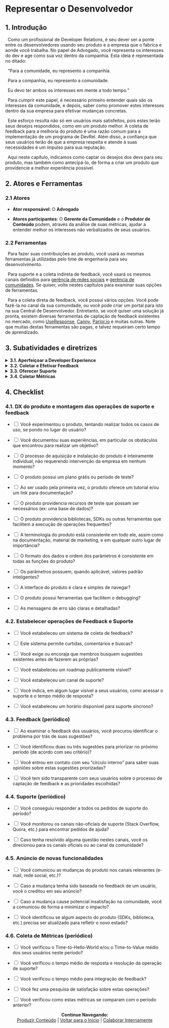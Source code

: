 # Representar o Desenvolvedor

## 1. Introdução

&nbsp;&nbsp;Como um profissional de Developer Relations, é seu dever ser a ponte entre os desenvolvedores usando seu produto e a empresa que o fabrica e aonde você trabalha. No papel de Advogado, você representa os interesses do dev e age como sua voz dentro da companhia. Esta ideia é representada no ditado:

&nbsp;&nbsp;“Para a comunidade, eu represento a companhia.

&nbsp;&nbsp;Para a companhia, eu represento a comunidade.

&nbsp;&nbsp;Eu devo ter ambos os interesses em mente a todo tempo.”

&nbsp;&nbsp;Para cumprir este papel, é necessário primeiro entender quais são os interesses da comunidade, e depois, saber como promover estes interesses dentro da sua empresa para efetivar mudanças concretas.

&nbsp;&nbsp;Este esforço resulta não só em usuários mais satisfeitos, pois estes terão seus desejos respondidos, como em um produto melhor. A coleta de feedback para a melhoria do produto é uma razão comum para a implementação de um programa de DevRel. Além disso, a confiança que seus usuários terão de que a empresa respeita e atende à suas necessidades é um impulso para sua reputação.

&nbsp;&nbsp;Aqui neste capítulo, indicamos como captar os desejos dos devs para seu produto, mas também como antecipá-lo, de forma a criar um produto que providencie a melhor experiência possível.

## 2. Atores e Ferramentas

### 2.1 Atores

* **Ator responsável**: O **Advogado**

* **Atores participantes**: O **Gerente da Comunidade** e o **Produtor de Conteúdo** podem, através da análise de suas métricas, ajudar a entender melhor os interesses não verbalizados de seus usuários.

### 2.2 Ferramentas

&nbsp;&nbsp;Para fazer suas contribuições ao produto, você usará as mesmas ferramentas já utilizadas pelo time de engenharia para seu desenvolvimento.

&nbsp;&nbsp;Para suporte e a coleta indireta de feedback, você usará os mesmos canais definidos para [gerência de redes sociais](https://pedrowagner.github.io/DevRel/Atividades/Redes) e [gerência de comunidades](https://pedrowagner.github.io/DevRel/Atividades/Comunidade). Se quiser, volte nestes capítulos para examinar suas opções de ferramentas.

&nbsp;&nbsp;Para a coleta direta de feedback, você possui vários opções. Você pode fazê-la no canal da sua comunidade, ou você pode criar um portal para isto na sua Central de Desenvolvedor. Entretanto, se você quiser uma solução já pronta, existem diversas ferramentas de captação de feedback existentes no mercado, como [UseResponse](https://www.useresponse.com/), [Canny](https://canny.io/), [Parlor.io](https://www.parlor.io/) e muitas outras. Note que muitas destas ferramentas são pagas, e talvez requeiram certo tempo de aprendizado.

## 3. Subatividades e diretrizes

<details>
<summary><strong>3.1. Aperfeiçoar a Developer Experience</strong></summary>
  <br>
  <br>
&nbsp;&nbsp;Um dos objetivos principais de DevRel é ser responsável pela Developer Experience, ou Experiência do Desenvolvedor. DX, como também é chamada, é o equivalente ao conceito de User Experience, só que específico para quando o usuário é um desenvolvedor de software. Ou seja, é o conjunto de experiências pelo qual o dev passa ao utilizar seu produto e todos os aspectos relacionados. Os princípios são os mesmos no geral, mas com diferenças sutis na prática.
  <br>
  <br>
&nbsp;&nbsp;DX envolve tudo com o qual o dev interage na sua jornada, inclusive o marketing, a comunidade e a documentação. Entretanto, tudo isto já foi coberto em capítulos passados. Este capítulo trata especificamente do produto em si.
  <br>
  <br>
&nbsp;&nbsp;Produtos voltados para devs frequentemente negligenciam DX, talvez pela expectativa de que um público técnico saiba “se virar”. Entretanto, devs desejam e merecem soluções tão acessíveis e confortáveis quanto o público leigo. Eles já terão muito trabalho construindo seus projetos, e não querem desperdiçar esforço somente para usar sua ferramenta. No oceano de produtos voltados para devs, o seu irá se diferenciar pela sua DX.
  <br>
  <br>
&nbsp;&nbsp;A melhor forma de fazer isso é coletando o feedback dos seus devs e transformá-los em mudanças no produto. Entretanto, você pode e deve tentar fazer isto antes mesmo de ter uma comunidade para oferecer feedback. Tudo o que você precisa fazer é se colocar no lugar de seus usuários para tentar antecipar o que irão dizer.
  <br>
  <br>
&nbsp;&nbsp;Para fazer isso, basta você usar o produto você mesmo, não como um beta tester, mas como um “cliente zero”. No capítulo <a href="https://pedrowagner.github.io/DevRel/Atividades/Documentacao">“Escrever Documentação”</a>, tivemos uma seção sobre a “investigação empática do produto” e aqui é o mesmo conceito. Use o produto como se fosse um usuário, passando por vários casos de uso, e documentando como se sente em cada momento, e como poderia se sentir melhor.
  <br>
  <br>
&nbsp;&nbsp;Você pode ir além. Se ponha no lugar de um desenvolvedor de software que tem um prazo apertado para realizar um projeto, e precisa de uma solução que seu produto provê. Entretanto, imagine que existem dúzias de outras soluções viáveis, inclusive montar uma você mesmo. Pense que você então começa a testar o seu produto, tentando entender o mais rápido possível o que faz, como usar, e se é a melhor solução. Neste cenário, cada obstáculo que você encontra, cada segundo que você passa não progredindo, não entendendo alguma coisa, ou esperando uma resposta é um segundo a mais que você está considerando outra solução.
  <br>
  <br>
&nbsp;&nbsp;Com esta mentalidade, você poderá identificar as falhas na DX do seu produto. Lembre-se também, que você inerentemente já conhece o produto melhor que um novato, por isso você tem certa parcialidade; o que for óbvio pra você, pode não o ser para outros. Por isso, nunca assuma expertise, imagine que haverá muitos devs novatos e inexperientes testando seu produto também. Seu objetivo geral deve ser reduzir a quantidade de esforço e pensamento que um dev precisará gastar para usar seu produto.
  <br>
  <br>
&nbsp;&nbsp;Este cenário começa desde o momento de download e instalação. Assim que o dev encontra sua ferramenta ele deve poder baixá-la, instalá-la e começar a usá-la da forma mais simples possível. Garanta que este processo seja completamente self-service, isto é, que o dev possa completa-lo sem ter que interagir com alguém da sua companhia. O tempo que o dev passa esperando uma resposta para um pedido de permissão ou chave é o tempo em que ele irá desistir e procurar outro produto. Garanta também, se seu modelo de negócio envolver pagamento direto, que haja um plano grátis ou período de teste para que o dev possa experimentar sem ter que pagar.
  <br>
  <br>
&nbsp;&nbsp;Uma vez que o dev começa a usar o seu produto, ele precisa ser ensinado o que fazer. Garanta que haja um breve tutorial ensinando os primeiros passos para o uso do produto, ou um link direto para sua documentação, onde tal tutorial também pode ser encontrado.
  <br>
  <br>
&nbsp;&nbsp;Providencie tudo que seja necessário para poder experimentar a ferramenta. Por exemplo, se o produto envolver a análise de dados, providencie uma base de dados pronta para teste. Se a ferramenta envolver a manipulação de imagens ou vídeos, providencie alguns. Estes recursos de teste podem vir juntos com o produto, ou baixados separadamente na sua Central. Isso já foi dito no <a href="https://pedrowagner.github.io/DevRel/Passos/Preparacoes">capítulo 4</a>, mas certifique-se que sua Central dê acesso rápido a todos os recursos necessários, como documentação, suporte, etc.
  <br>
  <br>
&nbsp;&nbsp;Ao examinar os casos de uso de seu produto, você deve ter percebido algumas funções ou atividades que devs irão frequentemente ter que implementar. Se for o caso, você pode facilitar a vida deles escrevendo peças de código prontas para realizá-las, na forma de SDKs e bibliotecas do cliente. Pense nas possíveis ferramentas que o usuário possa querer usar em conjunto com a sua e pense em forma de integrá-las.
  <br>
  <br>
&nbsp;&nbsp;O ideal é que estas bibliotecas e SDKs cubram o máximo de funções possíveis e estejam disponíveis em todas as linguagens de programação usadas em sua ferramenta. Entretanto, fazer isso é uma tarefa monumental; além disso, quanto mais SDKs você disponibiliza, mais difícil é mantê-las atualizadas à medida que o produto evolui. Você nunca quer uma situação em que um usuário, depois de usar um SDK por várias semanas, descobre que ela não funciona mais por causa de uma atualização do produto. Por isso, priorize as linguagens e funcionalidades que você acredita serem as mais essenciais ou mais usadas pelo seu público alvo. Para facilitar sua manutenção, considere tornar estas SDKs open-source, para que sua comunidade possa ajudá-lo a mantê-las.
  <br>
  <br>
&nbsp;&nbsp;Garanta que a terminologia e parametrização são consistentes em toda a ferramenta e recursos relacionados. Ou seja, se uma função, aspecto, ferramenta, etc. do produto tem um nome em uma tela, deve ter o mesmo nome em todas as outras partes do produto, na documentação, no conteúdo publicado e em tudo mais que sua empresa produz. Da mesma forma, se uma função recebe seus parâmetros em certa ordem (por exemplo, data/hora/local), então uma função similar deve recebê-los na mesma ordem (e não, hora/local/data). Use o mesmo formato de data padrão em toda a ferramenta.
  <br>
  <br>
&nbsp;&nbsp;Sobre os parâmetros, use padronização inteligente deles nas suas funções. Ou seja, faça com que os parâmetros tenham um valor padrão que, você acredita, será comumente utilizado. Por exemplo, se seu público alvo é brasileiro, então o parâmetro “País”, se existir, deve ter como valor padrão “Brasil”, pois provavelmente será muito usado.
  <br>
  <br>
&nbsp;&nbsp;Garanta que a interface é fácil de navegar, com uma interface simples e clara. Sempre que uma ação é realizada, as consequências desta devem ser explicitadas.
  <br>
  <br>
&nbsp;&nbsp;Garanta que o produto seja fácil de debugar. Faça com que a interface ou o console mostrem claramente em que pontos de um processo algo ocorreu em desacordo com o esperado. Revise os códigos e mensagens de erro para se certificar de que estão claras e detalhadas.
  <br>
  <br>
&nbsp;&nbsp;Apesar de estarmos falando repetidamente nesta seção que você precisa garantir certos aspectos do produto, não é responsabilidade do time de DevRel fazer a programação e a engenharia necessárias. Sua responsabilidade é argumentar e promover a inclusão destes aspectos aos times responsáveis.
  <br>
  <br>
&nbsp;&nbsp;Entretanto, pode ser benéfico para todos os envolvidos que você de fato tome parte das atividades de engenharia. Além de providenciar mais um par de mãos ao time de produção, isto te permite aprofundar seu conhecimento técnico do produto, o que te ajudará na hora de oferecer suporte, e ajuda a construir uma empatia necessária entre você e os engenheiros. Você poderá entender que nem sempre o que você pedirá deles é fácil.
  <br>
  <br>
&nbsp;&nbsp;Estes são apenas algumas sugestões para melhorar a DX mesmo antes do feedback da comunidade, você ainda pode descobrir muito mais na sua investigação. Este trabalho não está terminado depois da primeira release, você deve continuar pensando na DX à medida que o produto evolui.
  <br>
  <br>
&nbsp;&nbsp;É sua responsabilidade, também, comunicar qualquer mudança do produto para sua comunidade. A forma principal de fazer isso é ter um roadmap publicamente visível em algum lugar, como na sua Central do Desenvolvedor. Além disso, comunique mudanças recentes através de um changelog, por e-mails, nas redes sociais e nos canais da comunidade.
  <br>
  <br>
&nbsp;&nbsp;Tente identificar mudanças que poderão causar atrito e insatisfação na comunidade. Se estas mudanças forem de fato necessárias (como por exemplo, aposentar uma versão antiga do produto) pense na forma de melhor comunicar isto aos afetados e como minimizar o impacto.
    <br>
  <br>
</details>
<details>
<summary><strong>3.2. Coletar e Efetivar Feedback</strong></summary>
      <br>
  <br>
&nbsp;&nbsp;Uma vez que você já tem pessoas utilizando seu produto, a melhor forma de definir como melhorar a DX e o produto em geral é perguntando diretamente aos usuários. Por isso, é importante entender as melhores formas de captar os sentimentos da sua comunidade.
    <br>
  <br>
&nbsp;&nbsp;Existem várias formas de se fazer isto, muitas já descritas em capítulos passados, como monitorando redes sociais, a performance em hackathons, ou as páginas mais populares da documentação. Entretanto, o jeito mais eficiente de fazer é com um sistema de sugestões disponível para sua comunidade. Para isso, você pode criar o seu, ou usar uma das ferramentas recomendadas.
    <br>
  <br>
&nbsp;&nbsp;O importante é que, no seu sistema, seja qual for, o feedback seja público, e possa ser votado e comentado pela sua comunidade. Isto permite identificar sugestões que são populares, ou seja, cujo problema incitante afeta muitas pessoas. Também é importante que este sistema possua uma ferramenta de busca, para que usuários possam buscar por sugestões anteriores. Tente exigir ou no mínimo encorajar usuários a buscarem por sugestões existentes antes de mandar uma própria, diminuindo a duplicação.
    <br>
  <br>
&nbsp;&nbsp;Com sorte, você receberá muitas sugestões, mais do que podem ser realisticamente implementadas no produto. Por isso, priorize duas ou três sugestões e passe somente estas para o time de produção. À medida que uma sugestão é implementada, outra pode ser priorizada, com o objetivo de que pelo menos as duas ou três escolhidas sejam resolvidas dentro da próxima sprint.
    <br>
  <br>
&nbsp;&nbsp;Quais sugestões devem ser priorizadas fica a seu critério. Você pode escolher aquelas que são mais populares, aquelas que são mais essenciais, ou mesmo aquelas que podem ser implementadas mais rapidamente. Aprenda a diferenciar as sugestões que são importantes daquelas que “seriam boas de ter”. Lembre-se que apenas os seus usuários mais assíduos irão usar o sistema de sugestão, então, para cada voto no sistema, existem diversos usuários querendo a mesma coisa.
    <br>
  <br>
&nbsp;&nbsp;Uma característica do público técnico com quem estará lidando é que seu feedback comumente não será na forma da relação de um problema, mas sim da proposta de uma solução. Apesar de isso parecer útil, tenha cuidado. Nem toda solução proposta será boa, e vários devs podem ter respostas diferentes para o mesmo problema. Ao invés de simplesmente repassar as ideias sugeridas, procure entender os problemas por trás delas e decida, com o time de engenharia, a melhor solução.
    <br>
  <br>
&nbsp;&nbsp;Você também pode pedir feedback diretamente para os membros do seu “Círculo Íntimo” (ver <a href="https://pedrowagner.github.io/DevRel/Atividades/Comunidade">capítulo “Gerenciar Comunidade”</a>).
    <br>
  <br>
&nbsp;&nbsp;É crucial ter um tempo de resposta rápido e implementação de feedback eficiente. Isto irá deixar seus usuários satisfeitos e encorajá-los a fazer mais sugestões. Esta eficiência é particularmente importante nos primeiros dias do seu produto, em que você está estabelecendo sua credibilidade entre os early adopters.
    <br>
  <br>
&nbsp;&nbsp;Seja sempre transparente com sua comunidade sobre o processo de integração de feedback, e o porquê de certas sugestões serem priorizadas sobre outras. É possível que você tenha que recusar alguma sugestão popular, e você deve saber explicar suas razões para os decepcionados.
    <br>
  <br>
&nbsp;&nbsp;Por fim, quando alguma sugestão da comunidade se tornar uma nova funcionalidade do produto, comunique isso a todos, sempre creditando o usuário que fez a sugestão original.
    <br>
  <br>  
</details>
<details>
<summary><strong>3.3. Oferecer Suporte</strong></summary>
     <br>
  <br>  
&nbsp;&nbsp;Apesar de todos os seus esforços e do seu time, sempre haverá momentos em que usuários encontrarão obstáculos que não conseguirão resolver sozinhos. Por isso, é preciso ter uma operação de suporte. Mais do que qualquer outro aspecto, devs julgarão um produto por quão fácil é pedir ajuda.
    <br>
  <br>  
&nbsp;&nbsp;A maioria das empresas já possui uma operação de suporte. Entretanto, em se tratando de um produto voltado para um público técnico, é importante que a pessoa por trás do suporte conheça o produto profundamente para poder guiar um usuário no processo de desenvolvimento. Esta pessoa pode ser você, ou alguém do time de engenharia.
    <br>
  <br>  
&nbsp;&nbsp;Deixe claro na sua Central do Desenvolvedor, no próprio produto, e onde mais for apropriado, onde e como os usuários podem pedir suporte. Deixe muito claro o tempo médio de resposta, que deve, idealmente, ser o menor possível.
    <br>
  <br>  
&nbsp;&nbsp;Este suporte pode ser assíncrono, mas você também pode estabelecer um horário específico em que devs possam ter uma conversa síncrona individual com você (ou quem estiver responsável por suporte).
    <br>
  <br>  
&nbsp;&nbsp;É importante, porém difícil, também providenciar suporte em canais externos onde seu público espera ajuda, como Stack Overflow. Monitore estes canais periodicamente, e se encontrar alguma questão relevante ao seu produto, responda. Você não pode estar presente em todos os canais, e nem manter a mesma qualidade de atendimento em todos. Isto é normal. Portanto, sempre que responder uma questão procure direcionar o usuário aos canais oficiais de suporte.
    <br>
  <br>  
&nbsp;&nbsp;Sua comunidade pode ser um grande facilitador nesta operação. Usuários que também são membros dos canais da sua comunidade (Discord, Slack, Reddit, etc.) poderão resolver as questões uns dos outros, sem precisar que você intervenha. 
      <br>
  <br>  
</details>
<details>
<summary><strong>3.4. Coletar Métricas</strong></summary>
      <br>
  <br>  
&nbsp;&nbsp;DX possui uma métrica simples e muito usada: o Time-to-Hello-World ou o Time-to-Value. Estas métricas significam o tempo que um usuário leva desde o momento em que decide adquirir o produto ao momento em que ele faz seu primeiro projeto (“Hello World”) ou, no caso da segunda, seu primeiro projeto de valor.
      <br>
  <br>  
&nbsp;&nbsp;Procure descobrir o TTHW ou TTV médio dos seus usuários, com a intenção de diminuir este valor ao longo do tempo.
      <br>
  <br>  
&nbsp;&nbsp;Para as operações de feedback e suporte, meça o tempo de resposta médio, assim como a vazão do time de engenharia, isto é, quantas sugestões são implementadas em certo período de tempo.
      <br>
  <br>  
&nbsp;&nbsp;Por fim, faça uma pesquisa periódica de satisfação da sua comunidade em relação às operações de feedback e de suporte.
      <br>
  <br>    
</details>

## 4. Checklist


### 4.1.	DX do produto e montagem das operações de suporte e feedback

- <input type="checkbox" name="uchk">	Você experimentou o produto, tentando realizar todos os casos de uso, se pondo no lugar do usuário?
  
- <input type="checkbox" name="uchk">	Você documentou suas experiências, em particular os obstáculos que encontrou para realizar um objetivo?
  
- <input type="checkbox" name="uchk">	O processo de aquisição e instalação do produto é inteiramente individual, não requerendo intervenção da empresa em nenhum momento?
  
- <input type="checkbox" name="uchk">	O produto possui um plano grátis ou período de teste?
  
- <input type="checkbox" name="uchk">	Ao ser usado pela primeira vez, o produto oferece um tutorial e/ou um link para documentação?
  
- <input type="checkbox" name="uchk">	O produto providencia recursos de teste que possam ser necessários (ex: uma base de dados)?
  
- <input type="checkbox" name="uchk">	O produto providencia bibliotecas, SDKs ou outras ferramentas que facilitem a execução de operações frequentes?
  
- <input type="checkbox" name="uchk">	A terminologia do produto está consistente em todo ele, assim como na documentação, material de marketing, e em qualquer outro lugar de importância?
  
- <input type="checkbox" name="uchk">	O formato dos dados e ordem dos parâmetros é consistente em todas as funções do produto?
  
- <input type="checkbox" name="uchk">	Os parâmetros possuem, quando aplicável, valores padrão inteligentes?
  
- <input type="checkbox" name="uchk">	A interface do produto é clara e simples de navegar?
  
- <input type="checkbox" name="uchk">	O produto possui ferramentas que facilitem o debugging?
  
- <input type="checkbox" name="uchk">	As mensagens de erro são claras e detalhadas?
  
### 4.2.	Estabelecer operações de Feedback e Suporte
  
- <input type="checkbox" name="uchk">	Você estabeleceu um sistema de coleta de feedback?
  
- <input type="checkbox" name="uchk">	Este sistema permite curtidas, comentários e buscas?
  
- <input type="checkbox" name="uchk">	Você exige ou encoraja que membros busquem sugestões existentes antes de fazerem as próprias?
  
- <input type="checkbox" name="uchk">	Você estabeleceu um roadmap publicamente visível?
  
- <input type="checkbox" name="uchk">	Você estabeleceu um canal de suporte?
  
- <input type="checkbox" name="uchk">	Você indica, em algum lugar visível a seus usuários, como acessar o suporte e o tempo médio de resposta?
  
- <input type="checkbox" name="uchk">	Você estabeleceu um horário disponível para suporte síncrono?
  
### 4.3.	Feedback (periódico)
  
- <input type="checkbox" name="uchk">	Ao examinar o feedback dos usuários, você procurou identificar o problema por trás de suas sugestões?
  
- <input type="checkbox" name="uchk">	Você identificou duas ou três sugestões para priorizar no próximo período (de acordo com seu critério)?
  
- <input type="checkbox" name="uchk">	Você entrou em contato com seu “círculo interno” para saber suas opiniões sobre estas sugestões priorizadas?
  
- <input type="checkbox" name="uchk">	Você tem sido transparente com seus usuários sobre o processo de captação de feedback e as prioridades escolhidas?
  
### 4.4.	Suporte (periódico)
  
- <input type="checkbox" name="uchk">	Você conseguiu responder a todos os pedidos de suporte do período?
  
- <input type="checkbox" name="uchk">	Você monitorou os canais não-oficiais de suporte (Stack Overflow, Quora, etc.) para encontrar pedidos de ajuda?
  
- <input type="checkbox" name="uchk">	Caso tenha resolvido alguma questão nestes canais, você os direcionou para os canais oficiais ou ao canal da comunidade?
  
### 4.5.	Anúncio de novas funcionalidades
  
- <input type="checkbox" name="uchk">	Você comunicou as mudanças do produto nos canais relevantes (e-mail, rede social, etc.)?
  
- <input type="checkbox" name="uchk">	Caso a mudança tenha sido baseada no feedback de um usuário, você o creditou em seu anúncio?
  
- <input type="checkbox" name="uchk">	Caso a mudança cause potencial insatisfação na comunidade, você a comunicou de forma a minimizar o impacto?
  
- <input type="checkbox" name="uchk">	Você identificou se algum aspecto do produto (SDKs, biblioteca, etc.) precisa ser atualizado para refletir o novo estado?
  
### 4.6.	Coleta de Métricas (periódico)
  
- <input type="checkbox" name="uchk">	Você verificou o Time-to-Hello-World e/ou o Time-to-Value médio dos seus usuários neste período?
  
- <input type="checkbox" name="uchk">	Você verificou o tempo médio de resposta e resolução da operação de suporte?
  
- <input type="checkbox" name="uchk">	Você verificou o tempo médio para integração de feedback?
  
- <input type="checkbox" name="uchk">	Você fez uma pesquisa de satisfação sobre estas operações?
  
- <input type="checkbox" name="uchk">	Você verificou como estas métricas se comparam com o período anterior?
  


<p align="center">
  <b>Continue Navegando:</b><br>
  <a href="https://pedrowagner.github.io/DevRel/Atividades/Conteudo">Produzir Conteúdo</a> |
  <a href="https://pedrowagner.github.io/DevRel">Voltar para o Início</a> |
  <a href="https://pedrowagner.github.io/DevRel/Atividades/Colaborar">Colaborar Internamente</a>
</p>
